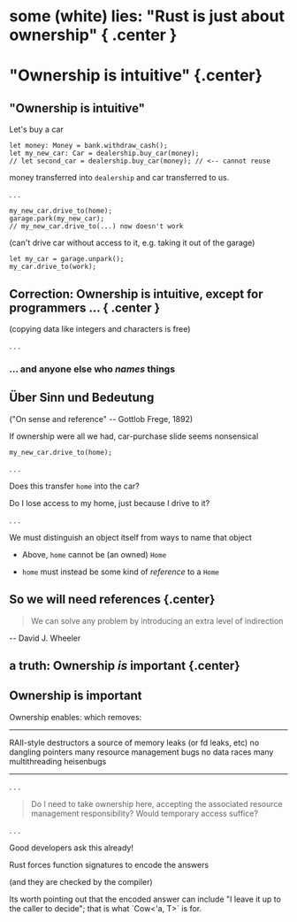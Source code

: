# some (white) lies: "Rust is just about ownership" { .center }

# "Ownership is intuitive" {.center}

## "Ownership is intuitive"

Let's buy a car

``` {.rust}
let money: Money = bank.withdraw_cash();
let my_new_car: Car = dealership.buy_car(money);
// let second_car = dealership.buy_car(money); // <-- cannot reuse
```

money transferred into `dealership`
and car transferred to us.

. . .

``` {.rust}
my_new_car.drive_to(home);
garage.park(my_new_car);
// my_new_car.drive_to(...) now doesn't work
```

(can't drive car without access to it, e.g. taking it
out of the garage)

``` {.rust}
let my_car = garage.unpark();
my_car.drive_to(work);
```

## Correction: Ownership is intuitive, except for programmers ...  { .center }

(copying data like integers and characters is free)

. . .

### ... and anyone else who *names* things

## Über Sinn und Bedeutung

("On sense and reference" -- Gottlob Frege, 1892)

If ownership were all we had, car-purchase slide seems nonsensical

``` {.rust}
my_new_car.drive_to(home);
```

. . .

Does this transfer `home` into the car?

Do I lose access to my home, just because I drive to it?

. . .

We must distinguish an object itself from ways to name that object

 * Above, `home` cannot be (an owned) `Home`

 * `home` must instead be some kind of *reference* to a `Home`

## So we will need references {.center}

> We can solve any problem by introducing an extra level of indirection

-- David J. Wheeler

## a truth: Ownership *is* important {.center}

## Ownership is important

Ownership enables:       which removes:
----------------------   -------------------------------------------
RAII-style destructors   a source of memory leaks (or fd leaks, etc)
no dangling pointers     many resource management bugs
no data races            many multithreading heisenbugs
----------------------   -------------------------------------------

. . .

> Do I need to take ownership here, accepting the associated
> resource management responsibility? Would temporary
> access suffice?

. . .

Good developers ask this already!

Rust forces function signatures to encode the answers

(and they are checked by the compiler)

<div class="notes">
Its worth pointing out that the encoded answer can
include "I leave it up to the caller to decide";
that is what `Cow<'a, T>` is for.
</div>
